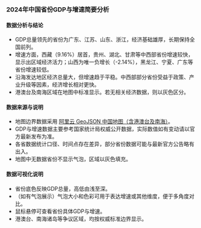 ### 2024年中国省份GDP与增速简要分析

#### 数据分析与结论

- GDP总量领先的省份为广东、江苏、山东、浙江，经济基础雄厚，长期保持全国前列。
- 增速方面，西藏（9.16%）居首，贵州、湖北、甘肃等中西部省份增速较快，显示出区域经济活力；山西为唯一负增长（-2.14%），黑龙江、宁夏、广东等省份增速较低。
- 沿海发达地区经济总量大，但增速趋于平稳。中西部部分省份受益于政策、产业升级等因素，经济增长相对更快。
- 港澳台及南海区域在地图中标准显示。若无相关经济数据，则以灰色区分。

#### 数据来源与说明

- 地图边界数据采用 [阿里云 GeoJSON 中国地图（含港澳台及南海）](https://geo.datav.aliyun.com/areas_v3/bound/geojson?code=100000_full)。
- GDP与增速数据主要参考国家统计局权威公开数据，实际数值如有变动请以官方最新发布为准。
- 各省数据统计口径、时间点存在差异，部分省份数据可能与最新官方公告略有出入。
- 地图中无数据省份不显示气泡，区域以灰色填充。

#### 数据可视化说明

- 省份底色反映GDP总量，高低由浅至深。
- （如有气泡展示）气泡大小和色彩可用于表达增速或其他维度，便于多角度对比。
- 鼠标悬停可查看省份具体GDP与增速。
- 港澳台、南海诸岛等争议区域，均按权威标准边界显示。
